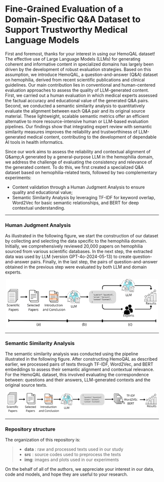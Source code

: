 # Fine-Grained Evaluation of a Domain-Specific Q&A Dataset to Support Trustworthy Medical Language Models

First and foremost, thanks for your interest in using our HemoQAL dataset! The effective use of Large Language Models (LLMs) for generating coherent and informative content in specialized domains has largely been driven by the development of robust evaluation strategies. Based on this assumption, we introduce HemoQAL, a question-and-answer (Q&amp;A) dataset on hemophilia, derived from recent scientific publications and clinical guidelines. Our main contribution lies in conventional and human-centered evaluation approaches to assess the quality of LLM-generated content. First, we carried out a human evaluation in which medical experts assessed the factual accuracy and educational value of the generated Q&amp;A pairs. Second, we conducted a semantic similarity analysis to quantitatively evaluate the alignment between each Q&amp;A pair and its original source material. These lightweight, scalable semantic metrics offer an efficient alternative to more resource-intensive human or LLM-based evaluation pipelines. Our findings show that integrating expert review with semantic similarity measures improves the reliability and trustworthiness of LLM-generated medical content, contributing to the development of dependable AI tools in health informatics.

Since our work aims to assess the reliability and contextual alignment of Q\&amp;A generated by a general-purpose LLM in the hemophilia domain, we address the challenge of evaluating the consistency and relevance of the generated content. To do this, we first created a specialized Q&amp;A dataset based on hemophilia-related texts, followed by two complementary experiments:

- Content validation through a Human Judgment Analysis to ensure quality and educational value;
- Semantic Similarity Analysis by leveraging TF-IDF for keyword overlap, Word2Vec for basic semantic relationships, and BERT for deep contextual understanding.

---

### Human Judgment Analysis

As illustrated in the following figure, we start the construction of our dataset by collecting and selecting the data specific to the hemophilia domain. Initially, we comprehensively reviewed 20,000 papers on hemophilia sourced from various scientific databases. In the next step, the extracted data was used by LLM (version GPT-4o-2024-05-13) to create question-and-answer pairs. Finally, in the last step, the pairs of question-and-answer obtained in the previous step were evaluated by both LLM and domain experts.

<center><img src="img/human-judgment.png" width=500px/></center>

---

### Semantic Similarity Analysis

The semantic similarity analysis was conducted using the pipeline illustrated in the following figure. After constructing HemoQAL as described earlier, we processed pairs of texts through TF-IDF, Word2Vec, and BERT embeddings to assess their semantic alignment and contextual relevance. For the HemoQAL dataset, this involved evaluating the correspondence between: questions and their answers, LLM-generated contexts and the original source texts.

<center><img src="img/semantic-similarity.png" width=500px/></center>

---

### Repository structure

The organization of this repository is:

> - **data** : raw and processed texts used in our study
> - **src** : source codes used to preprocess the texts
> - **img**: images and plots used in our experiments

On the behalf of all of the authors, we appreciate your interest in our data, code and models, and hope they are useful to your research.

